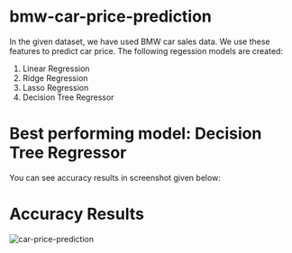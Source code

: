 # bmw-car-price-prediction
In the given dataset, we have used BMW car sales data. We use these features to predict car price.
The following regession models are created:
1. Linear Regression
2. Ridge Regression
3. Lasso Regression
4. Decision Tree Regressor
 

# Best performing model: Decision Tree Regressor
You can see accuracy results in screenshot given below:
# Accuracy Results
![car-price-prediction](https://user-images.githubusercontent.com/66195795/115107112-4eb54700-9f82-11eb-95ee-632e6fcac114.jpg)
